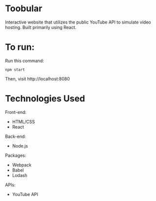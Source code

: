 # Toobular
Interactive website that utilizes the public YouTube API to simulate video hosting. Built primarily using React.

# To run:
Run this command:
```
npm start
```
Then, visit http://localhost:8080

# Technologies Used

Front-end:
- HTML/CSS
- React

Back-end:
- Node.js

Packages:
- Webpack
- Babel
- Lodash

APIs:
- YouTube API
